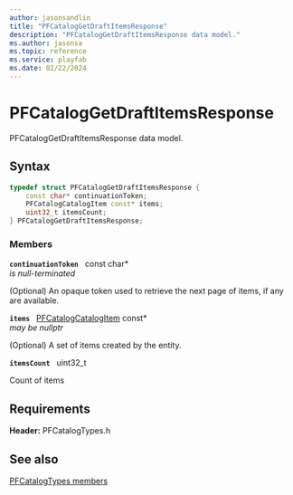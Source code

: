 ```yaml
---
author: jasonsandlin
title: "PFCatalogGetDraftItemsResponse"
description: "PFCatalogGetDraftItemsResponse data model."
ms.author: jasonsa
ms.topic: reference
ms.service: playfab
ms.date: 02/22/2024
---
```


# PFCatalogGetDraftItemsResponse  

PFCatalogGetDraftItemsResponse data model.  

## Syntax  
  
```cpp
typedef struct PFCatalogGetDraftItemsResponse {  
    const char* continuationToken;  
    PFCatalogCatalogItem const* items;  
    uint32_t itemsCount;  
} PFCatalogGetDraftItemsResponse;  
```
  
### Members  
  
**`continuationToken`** &nbsp; const char*  
*is null-terminated*  
  
(Optional) An opaque token used to retrieve the next page of items, if any are available.
  
**`items`** &nbsp; [PFCatalogCatalogItem](pfcatalogcatalogitem.md) const*  
*may be nullptr*  
  
(Optional) A set of items created by the entity.
  
**`itemsCount`** &nbsp; uint32_t  
  
Count of items
  
  
## Requirements  
  
**Header:** PFCatalogTypes.h
  
## See also  
[PFCatalogTypes members](../pfcatalogtypes_members.md)  

  
  
